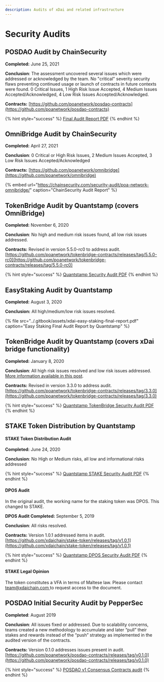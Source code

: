 ```yaml
---
description: Audits of xDai and related infrastructure
---
```


# Security Audits

## POSDAO Audit by ChainSecurity <a id="omnibridge-audit-by-chainsecurity"></a>

**Completed:** June 25, 2021

**Conclusion**: The assessment uncovered several issues which were addressed or acknowledged by the team. No "critical" severity security flaws preventing continued usage or launch of contracts in future contexts were found. 0 Critical Issues, 1 High Risk Issue Accepted, 4 Medium Issues Accepted/Acknowledged, 4 Low Risk Issues Accepted/Acknowledged.

**Contracts:** [https://github.com/poanetwork/posdao-contracts](https://github.com/poanetwork/posdao-contracts)

{% hint style="success" %}
[Final Audit Report PDF](https://github.com/poanetwork/posdao-contracts/blob/master/audit/ChainSecurity/report.pdf)
{% endhint %}

## OmniBridge Audit by ChainSecurity <a id="omnibridge-audit-by-chainsecurity"></a>

**Completed:** April 27, 2021

**Conclusion**: 0 Critical or High Risk Issues, 2 Medium Issues Accepted, 3 Low Risk Issues Accepted/Acknowledged

**Contracts:** [https://github.com/poanetwork/omnibridge](https://github.com/poanetwork/omnibridge)​

{% embed url="https://chainsecurity.com/security-audit/poa-network-omnibridge/" caption="ChainSecurity Audit Report" %}

## TokenBridge Audit by Quantstamp \(covers OmniBridge\)

**Completed:** November 6, 2020

**Conclusion**: No high and medium risk issues found, all low risk issues addressed.

**Contracts:** Revised in version 5.5.0-rc0 to address audit. [https://github.com/poanetwork/tokenbridge-contracts/releases/tag/5.5.0-rc0](https://github.com/poanetwork/tokenbridge-contracts/releases/tag/5.5.0-rc0)

{% hint style="success" %}
[Quantstamp Security Audit PDF](https://github.com/poanetwork/tokenbridge/blob/master/audit/quantstamp/POA-Network-TokenBridge-contracts-5.4.1-security-assessment-report.pdf)
{% endhint %}

## EasyStaking Audit by Quantstamp

**Completed:** August 3, 2020

**Conclusion:** All high/medium/low risk issues resolved.

{% file src="../.gitbook/assets/xdai-easy-staking-final-report.pdf" caption="Easy Staking Final Audit Report by Quantstamp" %}

## TokenBridge Audit by Quantstamp \(covers xDai bridge functionality\)

**Completed:** January 8, 2020

**Conclusion**: All high risk issues resolved and low risk issues addressed. [More information available in this post](%20https://forum.poa.network/t/quantstamp-security-audit-for-tokenbridge-contracts-completed/3233).

**Contracts:** Revised in version 3.3.0 to address audit. [https://github.com/poanetwork/tokenbridge-contracts/releases/tag/3.3.0](https://github.com/poanetwork/tokenbridge-contracts/releases/tag/3.3.0)

{% hint style="success" %}
[Quantstamp TokenBridge Security Audit PDF](https://github.com/poanetwork/tokenbridge/blob/73d500210546e2959536dc569f1aec5752077225/audit/quantstamp/POA-Network-Token-bridge-security-assessment-report.pdf)
{% endhint %}

## STAKE Token Distribution by Quantstamp

#### **STAKE Token Distribution Audit**

**Completed:** June 24, 2020  
  
**Conclusion**: No High or Medium risks, all low and informational risks addressed

{% hint style="success" %}
[Quantstamp STAKE Security Audit PDF](https://github.com/xdaichain/stake-token/blob/master/audit/Quantstamp/xDAI%20STAKE%20Token%20Distribution%20-%20Additional%20Report.pdf)
{% endhint %}

#### **DPOS Audit**

In the original audit,  the working name for the staking token was DPOS. This changed to STAKE.

**DPOS Audit Completed:** September 5, 2019  
  
**Conclusion**: All risks resolved.   
  
**Contracts:** Version 1.0.1 addressed items in audit.  
[https://github.com/xdaichain/stake-token/releases/tag/v1.0.1](https://github.com/xdaichain/stake-token/releases/tag/v1.0.1)

{% hint style="success" %}
[Quantstamp DPOS Security Audit PDF](https://github.com/xdaichain/stake-token/blob/master/audit/Quantstamp/DPOS%20token-Audit%20Final%20Report.pdf)
{% endhint %}

#### **STAKE Legal Opinion**

The token constitutes a VFA in terms of Maltese law. Please contact [team@xdaichain.com ](mailto:team@xdaichain.com)to request access to the document.

## POSDAO Initial Security Audit by PepperSec

**Completed**: August 2019

**Conclusion**: All issues fixed or addressed. Due to scalability concerns, teams created a new methodology to accumulate and later “pull” their stakes and rewards instead of the “push” strategy as implemented in the audited version of the contracts.

**Contracts:** Version 0.1.0 addresses issues present in audit. [https://github.com/poanetwork/posdao-contracts/releases/tag/v0.1.0](https://github.com/poanetwork/posdao-contracts/releases/tag/v0.1.0)

{% hint style="success" %}
[POSDAO v1 Consensus Contracts audit](https://forum.poa.network/t/security-audits-of-posdao-consensus-contracts/2921)
{% endhint %}

